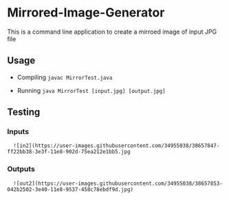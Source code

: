 # Mirrored-Image-Generator
This is a command line application to create a mirroed image of input JPG file

## Usage
- Compiling
      `javac MirrorTest.java` 
  
- Running
      `java MirrorTest [input.jpg] [output.jpg]` 
 
## Testing
   ### Inputs
      ![in2](https://user-images.githubusercontent.com/34955038/38657847-ff22bb38-3e3f-11e8-902d-75ea212e1bb5.jpg
   ### Outputs 
      ![out2](https://user-images.githubusercontent.com/34955038/38657853-042b2502-3e40-11e8-9537-458c78ebdf9d.jpg)

